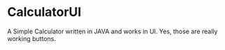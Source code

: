 # CalculatorUI
A Simple Calculator written in JAVA and works in UI. Yes, those are really working buttons.

